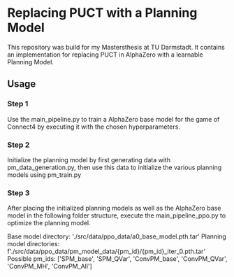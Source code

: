# Replacing PUCT with a Planning Model
This repository was build for my Mastersthesis at TU Darmstadt. It contains an implementation for
replacing PUCT in AlphaZero with a learnable Planning Model.

## Usage
### Step 1
Use the main_pipeline.py to train a AlphaZero base model for the game of Connect4 by executing it with
the chosen hyperparameters.

### Step 2
Initialize the planning model by first generating data with pm_data_generation.py, then use this data to initialize
the various planning models using pm_train.py

### Step 3
After placing the initialized planning models as well as the AlphaZero base model in the following folder structure,
execute the main_pipeline_ppo.py to optimize the planning model.

Base model directory: './src/data/ppo_data/a0_base_model.pth.tar'
Planning model directories: f'./src/data/ppo_data/pm_model_data/{pm_id}/{pm_id}_iter_0.pth.tar'
Possible pm_ids: ['SPM_base', 'SPM_QVar', 'ConvPM_base', 'ConvPM_QVar', 'ConvPM_MH', 'ConvPM_All']
